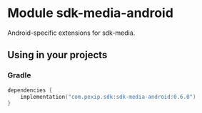 # Module sdk-media-android

Android-specific extensions for sdk-media.

## Using in your projects

### Gradle

```kotlin
dependencies {
    implementation("com.pexip.sdk:sdk-media-android:0.6.0")
}
```
